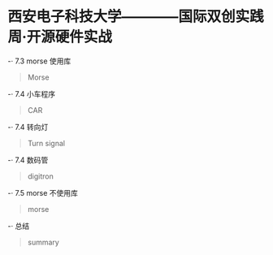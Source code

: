 # 西安电子科技大学————国际双创实践周·开源硬件实战

-· 7.3 morse 使用库

 > Morse
 
-· 7.4 小车程序
 
 > CAR
 
-· 7.4 转向灯

 >Turn signal
 
-· 7.4 数码管

 > digitron
 
-· 7.5 morse 不使用库

 > morse
 
-· 总结

 > summary
 
